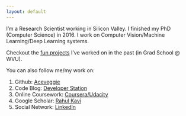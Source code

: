 ```yaml
---
layout: default
---
```


I’m a Research Scientist working in Silicon Valley. I finished my PhD (Computer Science) in 2016.  I work on Computer Vision/Machine Learning/Deep Learning systems.

Checkout the [fun projects](./fun-side-projects.html) I’ve worked on in the past (in Grad School @ WVU).

You can also follow me/my work on:

1. Github: [Aceveggie](https://www.github.com/aceveggie)
2. Code Blog: [Developer Station](http://www.developerstation.org)
3. Online Coursework: [Coursera/Udacity](./online-courses.html)
4. Google Scholar: [Rahul Kavi](https://scholar.google.com/citations?user=k4viOigAAAAJ)
5. Social Network: [LinkedIn](https://www.linkedin.com/in/rahulkavi/)
